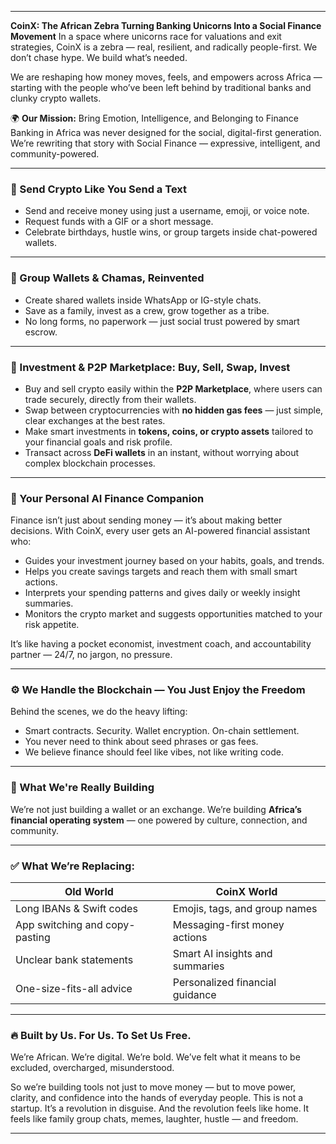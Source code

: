 
---

**CoinX: The African Zebra Turning Banking Unicorns Into a Social Finance Movement**
In a space where unicorns race for valuations and exit strategies, CoinX is a zebra — real, resilient, and radically people-first. We don’t chase hype. We build what’s needed.

We are reshaping how money moves, feels, and empowers across Africa — starting with the people who’ve been left behind by traditional banks and clunky crypto wallets.

🌍 **Our Mission:** Bring Emotion, Intelligence, and Belonging to Finance
Banking in Africa was never designed for the social, digital-first generation.
We’re rewriting that story with Social Finance — expressive, intelligent, and community-powered.

---

### **💸 Send Crypto Like You Send a Text**

* Send and receive money using just a username, emoji, or voice note.
* Request funds with a GIF or a short message.
* Celebrate birthdays, hustle wins, or group targets inside chat-powered wallets.

---

### **💬 Group Wallets & Chamas, Reinvented**

* Create shared wallets inside WhatsApp or IG-style chats.
* Save as a family, invest as a crew, grow together as a tribe.
* No long forms, no paperwork — just social trust powered by smart escrow.

---

### **💼 Investment & P2P Marketplace: Buy, Sell, Swap, Invest**

* Buy and sell crypto easily within the **P2P Marketplace**, where users can trade securely, directly from their wallets.
* Swap between cryptocurrencies with **no hidden gas fees** — just simple, clear exchanges at the best rates.
* Make smart investments in **tokens, coins, or crypto assets** tailored to your financial goals and risk profile.
* Transact across **DeFi wallets** in an instant, without worrying about complex blockchain processes.

---

### **🧠 Your Personal AI Finance Companion**

Finance isn’t just about sending money — it’s about making better decisions.
With CoinX, every user gets an AI-powered financial assistant who:

* Guides your investment journey based on your habits, goals, and trends.
* Helps you create savings targets and reach them with small smart actions.
* Interprets your spending patterns and gives daily or weekly insight summaries.
* Monitors the crypto market and suggests opportunities matched to your risk appetite.

It’s like having a pocket economist, investment coach, and accountability partner — 24/7, no jargon, no pressure.

---

### **⚙️ We Handle the Blockchain — You Just Enjoy the Freedom**

Behind the scenes, we do the heavy lifting:

* Smart contracts. Security. Wallet encryption. On-chain settlement.
* You never need to think about seed phrases or gas fees.
* We believe finance should feel like vibes, not like writing code.

---

### **🚀 What We're Really Building**

We’re not just building a wallet or an exchange.
We’re building **Africa’s financial operating system** — one powered by culture, connection, and community.

---

### **✅ What We’re Replacing:**

| **Old World**                  | **CoinX World**                 |
| ------------------------------ | ------------------------------- |
| Long IBANs & Swift codes       | Emojis, tags, and group names   |
| App switching and copy-pasting | Messaging-first money actions   |
| Unclear bank statements        | Smart AI insights and summaries |
| One-size-fits-all advice       | Personalized financial guidance |

---

### **🔥 Built by Us. For Us. To Set Us Free.**

We’re African. We’re digital. We’re bold.
We’ve felt what it means to be excluded, overcharged, misunderstood.

So we’re building tools not just to move money — but to move power, clarity, and confidence into the hands of everyday people.
This is not a startup. It’s a revolution in disguise.
And the revolution feels like home.
It feels like family group chats, memes, laughter, hustle — and freedom.

---

